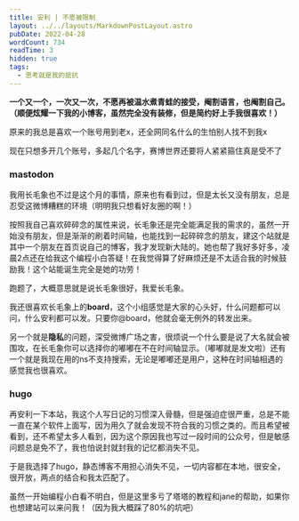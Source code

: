 ```yaml
---
title: 安利 | 不愿被限制
layout: ../../layouts/MarkdownPostLayout.astro
pubDate: 2022-04-28
wordCount: 734
readTime: 3
hidden: true
tags:
  - 思考就是我的抵抗
---
```


**一个又一个，一次又一次，不愿再被温水煮青蛙的接受，阉割语言，也阉割自己。（顺便炫耀一下我的小博客，虽然完全没有装修，但是简约好上手我很喜欢！）**

  原来的我总是喜欢一个账号用到老x，还全网同名什么的生怕别人找不到我x

现在只想多开几个账号，多起几个名字，赛博世界还要将人紧紧箍住真是受不了

### mastodon
我用长毛象也不过是这个月的事情，原来也有看到过，但是太长又没有朋友，总是忍受这微博糟糕的环境（明明我只想看好友圈的啊！）

按照我自己喜欢碎碎念的属性来说，长毛象还是完全能满足我的需求的，虽然一开始没有朋友，但是渐渐的刷着时间轴，也能找到一起碎碎念的朋友，建这个站就是其中一个朋友在首页说自己的博客，我才发现新大陆的。她也帮了我好多好多，凌晨2点还在给我这个编程小白答疑！在我觉得算了好麻烦还是不太适合我的时候鼓励我！这个站能诞生完全是她的功劳！

跑题了，大概意思就是说长毛象很好，我爱长毛象。

我还很喜欢长毛象上的**board**，这个小组感觉是大家的心头好，什么问题都可以问，什么安利都可以发。只要你@board，他就会毫无例外的转发出来。

另一个就是**隐私**的问题，深受微博广场之害，很烦说一个什么要是说了大名就会被围攻，在长毛象你可以选择你的嘟嘟在不在时间轴显示。（嘟嘟就是发文啦）还有一个就是我现在用的ns不支持搜索，无论是嘟嘟还是用户，这种在时间轴相遇的感觉我也很喜欢。

### hugo
再安利一下本站，我这个人写日记的习惯深入骨髓，但是强迫症很严重，总是不能一直在某个软件上面写，因为用久了就会发现不符合我的习惯之类的。而且希望被看到，还不希望太多人看到，因为这个原因我也写过一段时间的公众号，但是敏感问题总是免不了，我也怕说封就封我的记忆都消失不见。

于是我选择了hugo，静态博客不用担心消失不见，一切内容都在本地，很安全，很开放，两点的结合和我太匹配了。

虽然一开始编程小白看不明白，但是这里多亏了塔塔的教程和jane的帮助，如果你也想建站可以来问我！（因为我大概踩了80%的坑吧）

